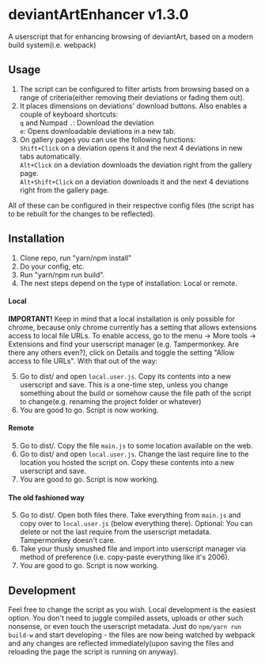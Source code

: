 # deviantArtEnhancer v1.3.0
A userscript that for enhancing browsing of deviantArt, based on a modern build system(i.e. webpack)

## Usage
1. The script can be configured to filter artists from browsing based on a range of criteria(either removing their deviations or fading them out).
2. It places dimensions on deviations' download buttons. Also enables a couple of keyboard shortcuts:  
`q` and Numpad `.`: Download the deviation  
`e`: Opens downloadable deviations in a new tab.
3. On gallery pages you can use the following functions:  
`Shift+Click` on a deviation opens it and the next 4 deviations in new tabs automatically.  
`Alt+Click` on a deviation downloads the deviation right from the gallery page.  
`Alt+Shift+Click` on a deviation downloads it and the next 4 deviations right from the gallery page.

All of these can be configured in their respective config files (the script has to be rebuilt for the changes to be reflected).

## Installation

1. Clone repo, run "yarn/npm install"
2. Do your config, etc.
3. Run "yarn/npm run build".
4. The next steps depend on the type of installation: Local or remote.

#### Local
**IMPORTANT!** Keep in mind that a local installation is only possible for chrome, because only chrome currently has a setting that allows extensions access to local file URLs. To enable access, go to the menu -> More tools -> Extensions and find your userscript manager (e.g. Tampermonkey. Are there any others even?), click on Details and toggle the setting "Allow access to file URLs".
With that out of the way:

5. Go to dist/ and open `local.user.js`. Copy its contents into a new userscript and save.
This is a one-time step, unless you change something about the build or somehow cause the file path of the script to change(e.g. renaming the project folder or whatever)
6. You are good to go. Script is now working.

#### Remote
5. Go to dist/. Copy the file `main.js` to some location available on the web.
6. Go to dist/ and open `local.user.js`. Change the last require line to the location you hosted the script on. Copy these contents into a new userscript and save.
7. You are good to go. Script is now working.

#### The old fashioned way
5. Go to dist/. Open both files there. Take everything from `main.js` and copy over to `local.user.js` (below everything there). Optional: You can delete or not the last require from the userscript metadata. Tampermonkey doesn't care.
6. Take your thusly smushed file and import into userscript manager via method of preference (i.e. copy-paste everything like it's 2006).
7. You are good to go. Script is now working.

## Development

Feel free to change the script as you wish. Local development is the easiest option. You don't need to juggle compiled assets, uploads or other such nonsense, or even touch the userscript metadata. Just do `npm/yarn run build-w` and start developing - the files are now being watched by webpack and any changes are reflected immediately(upon saving the files and reloading the page the script is running on anyway).
